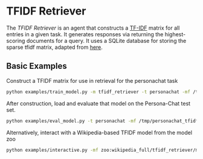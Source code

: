 # TFIDF Retriever
 The *TFIDF Retriever* is an agent that constructs a [TF-IDF](https://en.wikipedia.org/wiki/Tf%E2%80%93idf)
 matrix for all entries in a given task. It generates responses via
 returning the highest-scoring documents for a query. It uses a SQLite database
 for storing the sparse tfidf matrix, adapted from [here](http://github.com/facebookresearch/DrQA/).

 ## Basic Examples
 Construct a TFIDF matrix for use in retrieval for the personachat task
```bash
python examples/train_model.py -m tfidf_retriever -t personachat -mf /tmp/personachat_tfidf -dt train:ordered -eps 1
```
 After construction, load and evaluate that model on the Persona-Chat test set.
```bash
python examples/eval_model.py -t personachat -mf /tmp/personachat_tfidf -dt test
```

 Alternatively, interact with a Wikipedia-based TFIDF model from the model zoo
 ```bash
 python examples/interactive.py -mf zoo:wikipedia_full/tfidf_retriever/model
 ```

